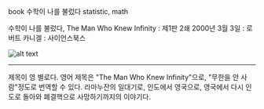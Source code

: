 book
수학이 나를 불렀다
statistic, math

수학이 나를 불렀다, The Man Who Knew Infinity
:   제1판 2쇄 2000년 3월 3일
:   로버트 카니겔
:   사이언스북스

![alt text](https://t1.search.daumcdn.net/thumb/R110x160/?fname=http%3A%2F%2Ft1.daumcdn.net%2Fbook%2FKOR9788983710390%3Fmoddttm=20151227071644 "수학이 나를 불렀다")

---

제목이 영 별로다. 영어 제목은 "The Man Who Knew Infinity"으로, "무한을 안 사람"정도로 번역할 수 있다. 라마누잔의 일대기로, 인도에서 영국으로, 영국에서 다시 인도로 돌아와 폐결핵으로 사망하기까지의 이야기다.


